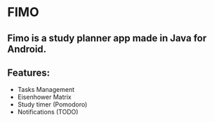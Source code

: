 # FIMO
Fimo is a study planner app made in Java for Android.
--- 
## Features: 
- Tasks Management
- Eisenhower Matrix
- Study timer (Pomodoro)
- Notifications (TODO)
